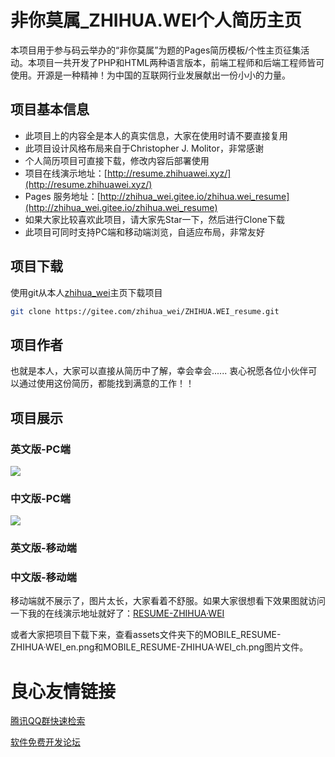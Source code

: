 # 非你莫属_ZHIHUA.WEI个人简历主页

本项目用于参与码云举办的“非你莫属”为题的Pages简历模板/个性主页征集活动。本项目一共开发了PHP和HTML两种语言版本，前端工程师和后端工程师皆可使用。开源是一种精神！为中国的互联网行业发展献出一份小小的力量。

## 项目基本信息

- 此项目上的内容全是本人的真实信息，大家在使用时请不要直接复用
- 此项目设计风格布局来自于Christopher J. Molitor，非常感谢
- 个人简历项目可直接下载，修改内容后部署使用
- 项目在线演示地址：[http://resume.zhihuawei.xyz/](http://resume.zhihuawei.xyz/)
- Pages 服务地址：[http://zhihua_wei.gitee.io/zhihua.wei_resume](http://zhihua_wei.gitee.io/zhihua.wei_resume)
- 如果大家比较喜欢此项目，请大家先Star一下，然后进行Clone下载
- 此项目可同时支持PC端和移动端浏览，自适应布局，非常友好

## 项目下载

使用git从本人[zhihua_wei](https://gitee.com/zhihua_wei)主页下载项目

```bash
git clone https://gitee.com/zhihua_wei/ZHIHUA.WEI_resume.git
```

## 项目作者

也就是本人，大家可以直接从简历中了解，幸会幸会......
衷心祝愿各位小伙伴可以通过使用这份简历，都能找到满意的工作！！

## 项目展示

### 英文版-PC端

![](assets/PC_RESUME-ZHIHUA·WEI_en.png)

### 中文版-PC端

![](assets/PC_RESUME-ZHIHUA·WEI_ch.png)

### 英文版-移动端
### 中文版-移动端
移动端就不展示了，图片太长，大家看着不舒服。如果大家很想看下效果图就访问一下我的在线演示地址就好了：[RESUME-ZHIHUA·WEI](http://resume.zhihuawei.xyz/)

或者大家把项目下载下来，查看assets文件夹下的MOBILE_RESUME-ZHIHUA·WEI_en.png和MOBILE_RESUME-ZHIHUA·WEI_ch.png图片文件。



 # 良心友情链接

[腾讯QQ群快速检索](http://u.720life.cn/s/8cf73f7c)

[软件免费开发论坛](http://u.720life.cn/s/bbb01dc0)